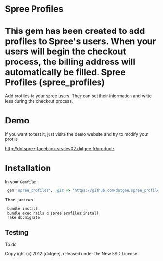 Spree Profiles
==============

This gem has been created to add profiles to Spree's users.
When your users will begin the checkout process, the billing address will automatically be filled.
Spree Profiles (spree_profiles)
=============

Add profiles to your spree users. They can set their information and write less during the checkout process.


Demo
=====

If you want to test it, just visite the demo website and try to modify your profile

http://dotspree-facebook.srvdev02.dotgee.fr/products


Installation
============

In your `Gemfile`:
```ruby
 gem 'spree_profiles', :git => 'https://github.com/dotgee/spree_profiles.git'
```

Then, just run
```bash
 bundle install
 bundle exec rails g spree_profiles:install
 rake db:migrate
```


Testing
-------

To do




Copyright (c) 2012 [dotgee], released under the New BSD License
